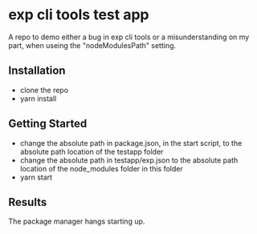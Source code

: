 # exp cli tools test app

A repo to demo either a bug in exp cli tools or a misunderstanding on my part, when useing the "nodeModulesPath" setting.

## Installation

- clone the repo
- yarn install

## Getting Started

- change the absolute path in package.json, in the start script, to the absolute path location of the testapp folder
- change the absolute path in testapp/exp.json to the absolute path location of the node_modules folder in this folder
- yarn start

## Results

The package manager hangs starting up.